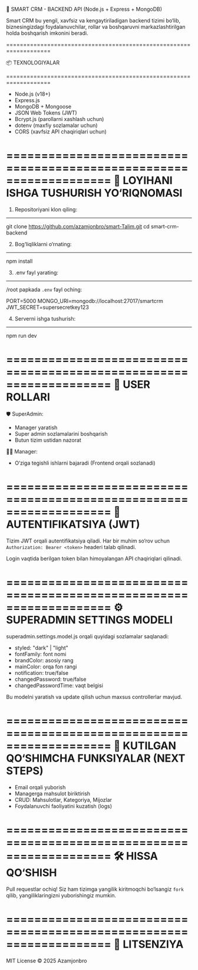 🧠 SMART CRM - BACKEND API (Node.js + Express + MongoDB)

Smart CRM bu yengil, xavfsiz va kengaytiriladigan backend tizimi bo‘lib, biznesingizdagi foydalanuvchilar, rollar va boshqaruvni markazlashtirilgan holda boshqarish imkonini beradi.

===================================================================

📦 TEXNOLOGIYALAR

===================================================================

- Node.js (v18+)
- Express.js
- MongoDB + Mongoose
- JSON Web Tokens (JWT)
- Bcrypt.js (parollarni xashlash uchun)
- dotenv (maxfiy sozlamalar uchun)
- CORS (xavfsiz API chaqiriqlari uchun)

===================================================================
🚀 LOYIHANI ISHGA TUSHURISH YO‘RIQNOMASI
===================================================================

1. Repositoriyani klon qiling:
----------------------------------
git clone https://github.com/azamjonbro/smart-Talim.git
cd smart-crm-backend

2. Bog‘liqliklarni o‘rnating:
-----------------------------
npm install

3. .env fayl yarating:
----------------------
/root papkada `.env` fayl oching:

PORT=5000
MONGO_URI=mongodb://localhost:27017/smartcrm
JWT_SECRET=supersecretkey123

4. Serverni ishga tushurish:
-----------------------------
npm run dev

===================================================================
👥 USER ROLLARI
===================================================================

🛡 SuperAdmin:
- Manager yaratish
- Super admin sozlamalarini boshqarish
- Butun tizim ustidan nazorat

👨‍💼 Manager:
- O‘ziga tegishli ishlarni bajaradi (Frontend orqali sozlanadi)

===================================================================
🔐 AUTENTIFIKATSIYA (JWT)
===================================================================

Tizim JWT orqali autentifikatsiya qiladi.
Har bir muhim so‘rov uchun `Authorization: Bearer <token>` headeri talab qilinadi.

Login vaqtida berilgan token bilan himoyalangan API chaqiriqlari qilinadi.

===================================================================
⚙️ SUPERADMIN SETTINGS MODELI
===================================================================

superadmin.settings.model.js orqali quyidagi sozlamalar saqlanadi:

- styled: "dark" | "light"
- fontFamily: font nomi
- brandColor: asosiy rang
- mainColor: orqa fon rangi
- notification: true/false
- changedPassword: true/false
- changedPasswordTime: vaqt belgisi

Bu modelni yaratish va update qilish uchun maxsus controllerlar mavjud.


===================================================================
🧩 KUTILGAN QO‘SHIMCHA FUNKSIYALAR (NEXT STEPS)
===================================================================

- Email orqali yuborish
- Managerga mahsulot biriktirish
- CRUD: Mahsulotlar, Kategoriya, Mijozlar
- Foydalanuvchi faoliyatini kuzatish (logs)

===================================================================
🛠 HISSA QO‘SHISH
===================================================================

Pull requestlar ochiq! Siz ham tizimga yangilik kiritmoqchi bo‘lsangiz `fork` qilib, yangiliklaringizni yuborishingiz mumkin.

===================================================================
📄 LITSENZIYA
===================================================================

MIT License © 2025 Azamjonbro
